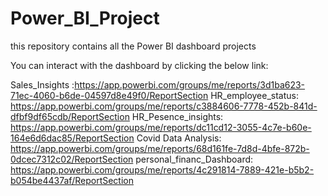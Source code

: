 # Power_BI_Project
this repository contains all the Power BI dashboard projects

You can interact with the dashboard by clicking the below link:

Sales_Insights :https://app.powerbi.com/groups/me/reports/3d1ba623-71ec-4060-b6de-04597d8e49f0/ReportSection
HR_employee_status: https://app.powerbi.com/groups/me/reports/c3884606-7778-452b-841d-dfbf9df65cdb/ReportSection
HR_Pesence_insights: https://app.powerbi.com/groups/me/reports/dc11cd12-3055-4c7e-b60e-164e6d6dac85/ReportSection
Covid Data Analysis: https://app.powerbi.com/groups/me/reports/68d161fe-7d8d-4bfe-872b-0dcec7312c02/ReportSection
personal_financ_Dashboard: https://app.powerbi.com/groups/me/reports/4c291814-7889-421e-b5b2-b054be4437af/ReportSection

